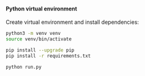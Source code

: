 #### Python virtual environment

Create virtual environment and install dependencies:

```bash
python3 -m venv venv
source venv/bin/activate

pip install --upgrade pip
pip install -r requirements.txt

python run.py
```